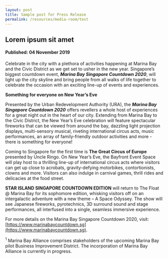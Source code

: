 ```yaml
---
layout: post
title: Sample post for Press Release
permalink: /resources/media-room/test
---
```


## Lorem ipsum sit amet

#### Published: 04 November 2019

Celebrate in the city with a plethora of activities happening at Marina Bay and the Civic District as we get set to usher in the new year. Singapore’s biggest countdown event, **_Marina Bay Singapore Countdown 2020_**, will light up the city skyline and bring people from all walks of life together to celebrate the occasion with an exciting line-up of events and experiences.

**Something for everyone on New Year’s Eve**

Presented by the Urban Redevelopment Authority (URA), the **_Marina Bay Singapore Countdown 2020_** offers revellers a whole host of experiences for a great night out in the heart of our city. Extending from Marina Bay to the Civic District, the New Year’s Eve celebration will feature spectacular fireworks that can be viewed from around the bay, dazzling light projection displays, multi-sensory musical, riveting international circus acts, music performances, an array of family-friendly outdoor activities and more - there is something for everyone!

Coming to Singapore for the first time is **The Great Circus of Europe** presented by Uncle Ringo. On New Year’s Eve, the Bayfront Event Space will play host to a thrilling line-up of international circus acts where visitors can get up close to acrobats, gravity-defying motorbikes, contortionists, clowns and more. Visitors can also indulge in carnival games, thrill rides and delicacies at the food street.

**STAR ISLAND SINGAPORE COUNTDOWN EDITION** will return to The Float @ Marina Bay for its sophomore edition, whisking visitors off on an intergalactic adventure with a new theme – A Space Odyssey. The show will see Japanese fireworks, pyrotechnics, 3D surround sound and stage performances, all interfused into a single, seamless immersive experience.

For more details on the Marina Bay Singapore Countdown 2020, visit: [https://www.marinabaycountdown.sg](https://www.marinabaycountdown.sg).

<sup>1</sup> Marina Bay Alliance comprises stakeholders of the upcoming Marina Bay pilot Business Improvement District. The incorporation of Marina Bay Alliance is currently in progress.

